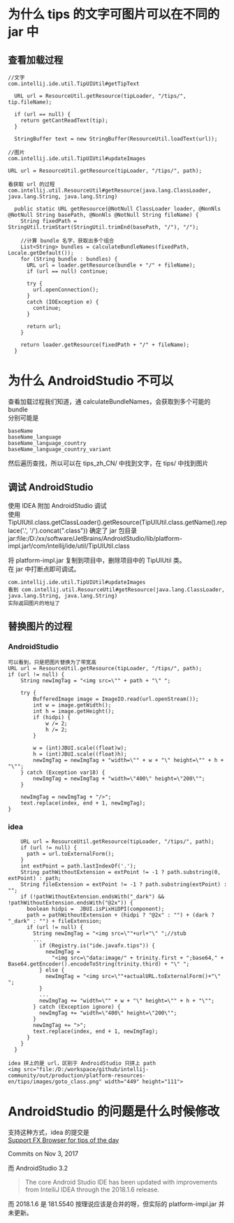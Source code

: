 # 为什么 tips 的文字可图片可以在不同的 jar 中
## 查看加载过程
    //文字
    com.intellij.ide.util.TipUIUtil#getTipText
    
      URL url = ResourceUtil.getResource(tipLoader, "/tips/", tip.fileName);

      if (url == null) {
        return getCantReadText(tip);
      }

      StringBuffer text = new StringBuffer(ResourceUtil.loadText(url));
      
    //图片
    com.intellij.ide.util.TipUIUtil#updateImages
    
    URL url = ResourceUtil.getResource(tipLoader, "/tips/", path);
    
    看获取 url 的过程
    com.intellij.util.ResourceUtil#getResource(java.lang.ClassLoader, java.lang.String, java.lang.String)
    
      public static URL getResource(@NotNull ClassLoader loader, @NonNls @NotNull String basePath, @NonNls @NotNull String fileName) {
        String fixedPath = StringUtil.trimStart(StringUtil.trimEnd(basePath, "/"), "/");

        //计算 bundle 名字，获取出多个组合
        List<String> bundles = calculateBundleNames(fixedPath, Locale.getDefault());
        for (String bundle : bundles) {
          URL url = loader.getResource(bundle + "/" + fileName);
          if (url == null) continue;

          try {
            url.openConnection();
          }
          catch (IOException e) {
            continue;
          }

          return url;
        }

        return loader.getResource(fixedPath + "/" + fileName);
      }
# 为什么 AndroidStudio 不可以
查看加载过程我们知道，通 calculateBundleNames，会获取到多个可能的 bundle  
分别可能是

    baseName
    baseName_language
    baseName_language_country
    baseName_language_country_variant
然后遍历查找，所以可以在 tips_zh_CN/ 中找到文字，在 tips/ 中找到图片

## 调试 AndroidStudio
使用 IDEA 附加 AndroidStudio 调试  
使用 TipUIUtil.class.getClassLoader().getResource(TipUIUtil.class.getName().replace('.', '/').concat(".class")) 确定了 jar 包目录  
jar:file:/D:/xx/software/JetBrains/AndroidStudio/lib/platform-impl.jar!/com/intellij/ide/util/TipUIUtil.class

将 platform-impl.jar 复制到项目中，删除项目中的 TipUIUtil 类。  
在 jar 中打断点即可调试。

    com.intellij.ide.util.TipUIUtil#updateImages  
    看到 com.intellij.util.ResourceUtil#getResource(java.lang.ClassLoader, java.lang.String, java.lang.String)  
    实际返回图片的地址了
## 替换图片的过程
### AndroidStudio
    可以看到，只是把图片替换为了带宽高
    URL url = ResourceUtil.getResource(tipLoader, "/tips/", path);
    if (url != null) {
        String newImgTag = "<img src=\"" + path + "\" ";

        try {
            BufferedImage image = ImageIO.read(url.openStream());
            int w = image.getWidth();
            int h = image.getHeight();
            if (hidpi) {
                w /= 2;
                h /= 2;
            }

            w = (int)JBUI.scale((float)w);
            h = (int)JBUI.scale((float)h);
            newImgTag = newImgTag + "width=\"" + w + "\" height=\"" + h + "\"";
        } catch (Exception var18) {
            newImgTag = newImgTag + "width=\"400\" height=\"200\"";
        }

        newImgTag = newImgTag + "/>";
        text.replace(index, end + 1, newImgTag);
    }
### idea

        URL url = ResourceUtil.getResource(tipLoader, "/tips/", path);
        if (url != null) {
          path = url.toExternalForm();
        }
        int extPoint = path.lastIndexOf('.');
        String pathWithoutExtension = extPoint != -1 ? path.substring(0, extPoint) : path;
        String fileExtension = extPoint != -1 ? path.substring(extPoint) : "";
        if (!pathWithoutExtension.endsWith("_dark") && !pathWithoutExtension.endsWith("@2x")) {
          boolean hidpi =  JBUI.isPixHiDPI(component);
          path = pathWithoutExtension + (hidpi ? "@2x" : "") + (dark ? "_dark" : "") + fileExtension;
          if (url != null) {
            String newImgTag = "<img src=\""+url+"\" ";//stub
            ...
              if (Registry.is("ide.javafx.tips")) {
                newImgTag =
                  "<img src=\"data:image/" + trinity.first + ";base64," + Base64.getEncoder().encodeToString(trinity.third) + "\" ";
              } else {
                newImgTag = "<img src=\""+actualURL.toExternalForm()+"\" ";
              }
              ...
              newImgTag += "width=\"" + w + "\" height=\"" + h + "\"";
            } catch (Exception ignore) {
              newImgTag += "width=\"400\" height=\"200\"";
            }
            newImgTag += ">";
            text.replace(index, end + 1, newImgTag);
          }
        }
      }
      
    idea 拼上的是 url，区别于 AndroidStudio 只拼上 path
    <img src="file:/D:/workspace/github/intellij-community/out/production/platform-resources-en/tips/images/goto_class.png" width="449" height="111">
    
    
# AndroidStudio 的问题是什么时候修改
支持这种方式，idea 的提交是  
[Support FX Browser for tips of the day](https://github.com/JetBrains/intellij-community/commit/e2a5b470fb48e45016e8dad15f9f8d382098021e#diff-44c973d9774610ea44b7e80c8cd69d41)

Commits on Nov 3, 2017

而 AndroidStudio 3.2 
> The core Android Studio IDE has been updated with improvements from IntelliJ IDEA through the 2018.1.6 release.

而 2018.1.6 是 181.5540
按理说应该是合并的呀，但实际的 platform-impl.jar 并未更新。